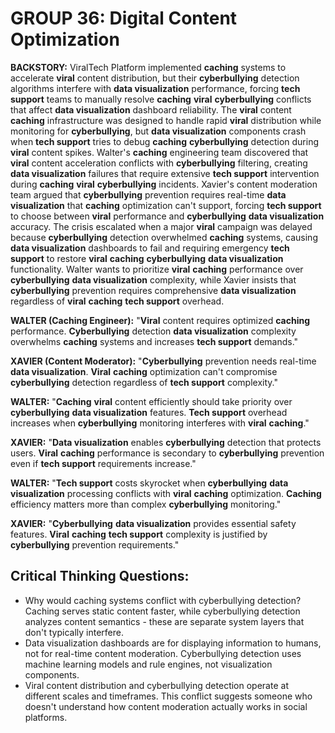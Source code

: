 # GROUP 36: Digital Content Optimization

**BACKSTORY:** ViralTech Platform implemented **caching** systems to accelerate **viral** content distribution, but their **cyberbullying** detection algorithms interfere with **data visualization** performance, forcing **tech support** teams to manually resolve **caching** **viral** **cyberbullying** conflicts that affect **data visualization** dashboard reliability. The **viral** content **caching** infrastructure was designed to handle rapid **viral** distribution while monitoring for **cyberbullying**, but **data visualization** components crash when **tech support** tries to debug **caching** **cyberbullying** detection during **viral** content spikes. Walter's **caching** engineering team discovered that **viral** content acceleration conflicts with **cyberbullying** filtering, creating **data visualization** failures that require extensive **tech support** intervention during **caching** **viral** **cyberbullying** incidents. Xavier's content moderation team argued that **cyberbullying** prevention requires real-time **data visualization** that **caching** optimization can't support, forcing **tech support** to choose between **viral** performance and **cyberbullying** **data visualization** accuracy. The crisis escalated when a major **viral** campaign was delayed because **cyberbullying** detection overwhelmed **caching** systems, causing **data visualization** dashboards to fail and requiring emergency **tech support** to restore **viral** **caching** **cyberbullying** **data visualization** functionality. Walter wants to prioritize **viral** **caching** performance over **cyberbullying** **data visualization** complexity, while Xavier insists that **cyberbullying** prevention requires comprehensive **data visualization** regardless of **viral** **caching** **tech support** overhead.

**WALTER (Caching Engineer):** "**Viral** content requires optimized **caching** performance. **Cyberbullying** detection **data visualization** complexity overwhelms **caching** systems and increases **tech support** demands."

**XAVIER (Content Moderator):** "**Cyberbullying** prevention needs real-time **data visualization**. **Viral** **caching** optimization can't compromise **cyberbullying** detection regardless of **tech support** complexity."

**WALTER:** "**Caching** **viral** content efficiently should take priority over **cyberbullying** **data visualization** features. **Tech support** overhead increases when **cyberbullying** monitoring interferes with **viral** **caching**."

**XAVIER:** "**Data visualization** enables **cyberbullying** detection that protects users. **Viral** **caching** performance is secondary to **cyberbullying** prevention even if **tech support** requirements increase."

**WALTER:** "**Tech support** costs skyrocket when **cyberbullying** **data visualization** processing conflicts with **viral** **caching** optimization. **Caching** efficiency matters more than complex **cyberbullying** monitoring."

**XAVIER:** "**Cyberbullying** **data visualization** provides essential safety features. **Viral** **caching** **tech support** complexity is justified by **cyberbullying** prevention requirements."

## Critical Thinking Questions:
- Why would caching systems conflict with cyberbullying detection? Caching serves static content faster, while cyberbullying detection analyzes content semantics - these are separate system layers that don't typically interfere.
- Data visualization dashboards are for displaying information to humans, not for real-time content moderation. Cyberbullying detection uses machine learning models and rule engines, not visualization components.
- Viral content distribution and cyberbullying detection operate at different scales and timeframes. This conflict suggests someone who doesn't understand how content moderation actually works in social platforms.
